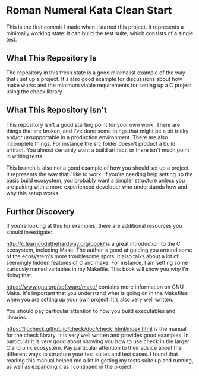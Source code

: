 # Roman Numeral Kata Clean Start

This is the first commit I made when I started this project.  It represents a
minimally working state: it can build the test suite, which consists of a
single test.

## What This Repository Is

The repository in this fresh state is a good minimalist example of the way
that *I* set up a project.  It's also good example for discussions about how
make works and the minimum viable requirements for setting up a C project
using the check library.

## What This Repository Isn't

This repository isn't a good starting point for your own work.  There are
things that are broken, and I've done some things that might be a bit tricky
and/or unsupportable in a production environment.  There are also incomplete
things.  For instance the src folder doesn't product a build artifact.  You
almost certainly want a build artifact, or there isn't much point in writing
tests.

This branch is also not a good example of how you should set up a project.  It
represents the way that *I* like to work.  If you're needing help setting up
the basic build ecosystem, you probably want a simpler structure unless you are
pairing with a more experienced developer who understands how and why this
setup works.

## Further Discovery

If you're looking at this for examples, there are additional resources you
should investigate:

http://c.learncodethehardway.org/book/ is a great introduction to the C
ecosystem, including Make.  The author is good at guiding you around some of
the ecosystem's more troublesome spots.  It also talks about a lot of seemingly
hidden features of C and make.  For instance, I am setting some curiously
named variables in my Makefile.  This book will show you *why* I'm doing that.

https://www.gnu.org/software/make/ contains more information on GNU Make.  It's
important that you understand what is going on in the Makefiles when you are
setting up your own project.  It's also very well written.

You should pay particular attention to how you build executables and libraries.

https://libcheck.github.io/check/doc/check_html/index.html is the manual for
the check library.  It is very well written and provides good examples.  In
particular it is very good about showing you how to use check in the larger
C and unix ecosystem.  Pay particular attention to their advice about the
different ways to structure your test suites and test cases.  I found that
reading this manual helped me a lot in getting my tests suite up and running,
as well as expanding it as I continued in the project.
